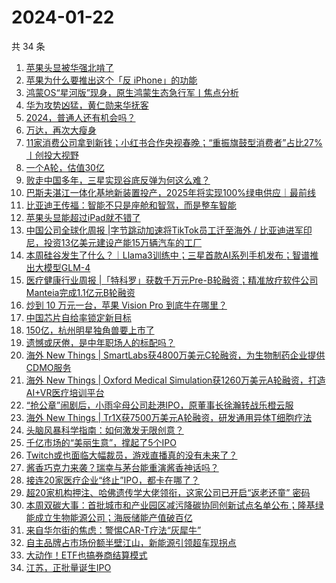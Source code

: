 # 2024-01-22

共 34 条

<!-- BEGIN 36KR -->
<!-- 最后更新时间 2024-01-22 06:03:43 +0800 -->
1. [苹果头显被华强北啃了](https://36kr.com/p/2612401455700361)
1. [苹果为什么要推出这个「反 iPhone」的功能](https://36kr.com/p/2612811771795848)
1. [鸿蒙OS“星河版”现身，原生鸿蒙生态急行军丨焦点分析](https://36kr.com/p/2611218543270018)
1. [华为攻势凶猛，黄仁勋来华抚客](https://36kr.com/p/2613768328960386)
1. [2024，普通人还有机会吗？](https://36kr.com/p/2613015380760712)
1. [万达，再次大瘦身](https://36kr.com/p/2613775296305541)
1. [11家消费公司拿到新钱；小红书合作央视春晚；“重振旗鼓型消费者”占比27%丨创投大视野](https://36kr.com/p/2611328062871688)
1. [一个A轮，估值30亿](https://36kr.com/p/2612673189730434)
1. [败走中国多年，三星实现谷底反弹为何这么难？](https://36kr.com/p/2613000413257865)
1. [巴斯夫湛江一体化基地新装置投产，2025年将实现100%绿电供应｜最前线](https://36kr.com/p/2613215024421253)
1. [比亚迪王传福：智能不只是座舱和智驾，而是整车智能](https://36kr.com/p/2612914143746183)
1. [苹果头显能超过iPad就不错了](https://36kr.com/p/2612599082014849)
1. [中国公司全球化周报 | ​字节跳动加速将TikTok员工迁至海外 / 比亚迪进军印尼，投资13亿美元建设产能15万辆汽车的工厂](https://36kr.com/p/2611528237602951)
1. [本周硅谷发生了什么？｜Llama3训练中；三星首款AI系列手机发布；智谱推出大模型GLM-4](https://36kr.com/p/2614153999653251)
1. [医疗健康行业周报 |「特科罗」获数千万元Pre-B轮融资；精准放疗软件公司Manteia完成1.1亿元B轮融资](https://36kr.com/p/2612636403030151)
1. [炒到 10 万元一台，苹果 Vision Pro 到底牛在哪里？](https://36kr.com/p/2613935785744515)
1. [中国芯片自给率锁定新目标](https://36kr.com/p/2613865917700232)
1. [150亿，杭州明星独角兽要上市了](https://36kr.com/p/2612690492659842)
1. [遗憾或厌倦，是中年职场人的标配吗？](https://36kr.com/p/2612222230550917)
1. [海外 New Things | SmartLabs获4800万美元C轮融资，为生物制药企业提供CDMO服务](https://36kr.com/p/2611084294625669)
1. [海外 New Things | Oxford Medical Simulation获1260万美元A轮融资，打造AI+VR医疗培训平台](https://36kr.com/p/2608300977387015)
1. [“抢公章”闹剧后，小雨伞母公司赴港IPO，原董事长徐瀚转战乐橙云服](https://36kr.com/p/2612987681529991)
1. [海外 New Things | Tr1X获7500万美元A轮融资，研发通用异体T细胞疗法](https://36kr.com/p/2611079631378561)
1. [头脑风暴科学指南：如何激发无限创意？](https://36kr.com/p/2566007002211714)
1. [千亿市场的“美丽生意”，撑起了5个IPO](https://36kr.com/p/2612986185128064)
1. [Twitch或也面临大幅裁员，游戏直播真的没有未来了？](https://36kr.com/p/2612780540041350)
1. [酱香巧克力来袭？瑞幸与茅台能重演酱香神话吗？](https://36kr.com/p/2613843226648456)
1. [接连20家医疗企业“终止”IPO，都卡在哪了？](https://36kr.com/p/2613634839812485)
1. [超20家机构押注、哈佛遗传学大佬领衔，这家公司已开启“返老还童” 密码](https://36kr.com/p/2613635030931590)
1. [本周双碳大事：首批城市和产业园区减污降碳协同创新试点名单公布；隆基绿能成立生物能源公司；海辰储能产值破百亿](https://36kr.com/p/2611580235143296)
1. [来自华尔街的焦虑：警惕CAR-T疗法“灰犀牛”](https://36kr.com/p/2612999365499272)
1. [自主品牌占市场份额半壁江山，新能源引领超车现拐点](https://36kr.com/p/2613830426648454)
1. [大动作！ETF也搞券商结算模式](https://36kr.com/p/2613917597112453)
1. [江苏，正批量诞生IPO](https://36kr.com/p/2613900900849801)
<!-- END 36KR -->